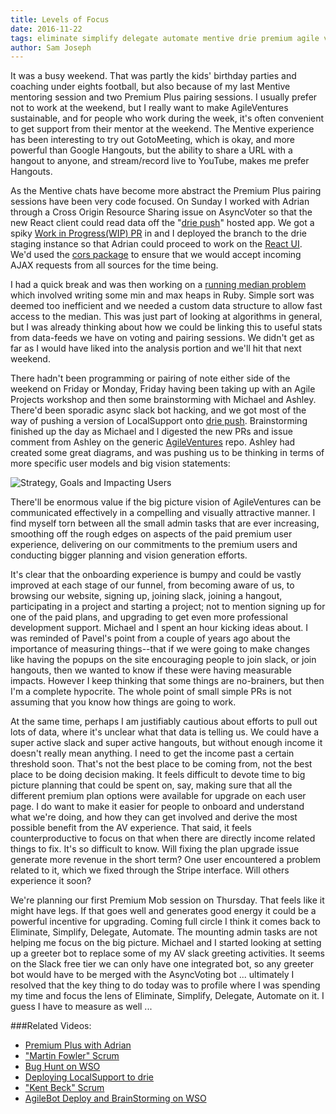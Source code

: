 ```yaml
---
title: Levels of Focus
date: 2016-11-22
tags: eliminate simplify delegate automate mentive drie premium agile ventures onboarding planning prioritising profiling measuring 
author: Sam Joseph
---
```


It was a busy weekend.  That was partly the kids' birthday parties and coaching under eights football, but also because of my last Mentive mentoring session and two Premium Plus pairing sessions.  I usually prefer not to work at the weekend, but I really want to make AgileVentures sustainable, and for people who work during the week, it's often convenient to get support from their mentor at the weekend.  The Mentive experience has been interesting to try out GotoMeeting, which is okay, and more powerful than Google Hangouts, but the ability to share a URL with a hangout to anyone, and stream/record live to YouTube, makes me prefer Hangouts.  

As the Mentive chats have become more abstract the Premium Plus pairing sessions have been very code focused. On Sunday I worked with Adrian through a Cross Origin Resource Sharing issue on AsyncVoter so that the new React client could read data off the "[drie push](http://push.drie.co)" hosted app.  We got a spiky [Work in Progress(WIP) PR](https://github.com/AgileVentures/AsyncVoter/pull/77) in and I deployed the branch to the drie staging instance so that Adrian could proceed to work on the [React UI](https://github.com/AgileVentures/asyncvoter-ui).  We'd used the [cors package](https://www.npmjs.com/package/cors) to ensure that we would accept incoming AJAX requests from all sources for the time being.

I had a quick break and was then working on a [running median problem](https://www.hackerrank.com/challenges/find-the-running-median) which involved writing some min and max heaps in Ruby.  Simple sort was deemed too inefficient and we needed a custom data structure to allow fast access to the median.  This was just part of looking at algorithms in general, but I was already thinking about how we could be linking this to useful stats from data-feeds we have on voting and pairing sessions.  We didn't get as far as I would have liked into the analysis portion and we'll hit that next weekend.

There hadn't been programming or pairing of note either side of the weekend on Friday or Monday, Friday having been taking up with an Agile Projects workshop and then some brainstorming with Michael and Ashley.  There'd been sporadic async slack bot hacking, and we got most of the way of pushing a version of LocalSupport onto [drie push](http://push.drie.co). Brainstorming finished up the day as Michael and I digested the new PRs and issue comment from Ashley on the generic [AgileVentures](https://github.com/AgileVentures/AgileVentures) repo.  Ashley had created some great diagrams, and was pushing us to be thinking in terms of more specific user models and big vision statements:

![Strategy, Goals and Impacting Users](https://cloud.githubusercontent.com/assets/673794/20459697/54701236-ae7f-11e6-9fe1-0e968a7581e2.png)

There'll be enormous value if the big picture vision of AgileVentures can be communicated effectively in a compelling and visually attractive manner.  I find myself torn between all the small admin tasks that are ever increasing, smoothing off the rough edges on aspects of the paid premium user experience, delivering on our commitments to the premium users and conducting bigger planning and vision generation efforts.

It's clear that the onboarding experience is bumpy and could be vastly improved at each stage of our funnel, from becoming aware of us, to browsing our website, signing up, joining slack, joining a hangout, participating in a project and starting a project; not to mention signing up for one of the paid plans, and upgrading to get even more professional development support.  Michael and I spent an hour kicking ideas about.  I was reminded of Pavel's point from a couple of years ago about the importance of measuring things--that if we were going to make changes like having the popups on the site encouraging people to join slack, or join hangouts, then we wanted to know if these were having measurable impacts.  However I keep thinking that some things are no-brainers, but then I'm a complete hypocrite.  The whole point of small simple PRs is not assuming that you know how things are going to work.

At the same time, perhaps I am justifiably cautious about efforts to pull out lots of data, where it's unclear what that data is telling us.  We could have a super active slack and super active hangouts, but without enough income it doesn't really mean anything.  I need to get the income past a certain threshold soon.  That's not the best place to be coming from, not the best place to be doing decision making.  It feels difficult to devote time to big picture planning that could be spent on, say, making sure that all the different premium plan options were available for upgrade on each user page.   I do want to make it easier for people to onboard and understand what we're doing, and how they can get involved and derive the most possible benefit from the AV experience.  That said, it feels counterproductive to focus on that when there are directly income related things to fix.  It's so difficult to know.  Will fixing the plan upgrade issue generate more revenue in the short term?  One user encountered a problem related to it, which we fixed through the Stripe interface.  Will others experience it soon?

We're planning our first Premium Mob session on Thursday.  That feels like it might have legs.  If that goes well and generates good energy it could be a powerful incentive for upgrading.  Coming full circle I think it comes back to Eliminate, Simplify, Delegate, Automate.  The mounting admin tasks are not helping me focus on the big picture.  Michael and I started looking at setting up a greeter bot to replace some of my AV slack greeting activities.  It seems on the Slack free tier we can only have one integrated bot, so any greeter bot would have to be merged with the AsyncVoting bot ... ultimately I resolved that the key thing to do today was to profile where I was spending my time and focus the lens of Eliminate, Simplify, Delegate, Automate on it.  I guess I have to measure as well ...

###Related Videos:

* [Premium Plus with Adrian](https://www.youtube.com/watch?v=YGl5BA6o43Y)
* ["Martin Fowler" Scrum](https://youtu.be/Mcm_uYE1vFM)
* [Bug Hunt on WSO](https://www.youtube.com/watch?v=u-g16rhSBUo)
* [Deploying LocalSupport to drie](https://www.youtube.com/watch?v=OudkpuKQ7Aw)
* ["Kent Beck" Scrum](https://www.youtube.com/watch?v=kNOigf5jLYI)
* [AgileBot Deploy and BrainStorming on WSO](https://www.youtube.com/watch?v=uvOFUDRbEmM)



